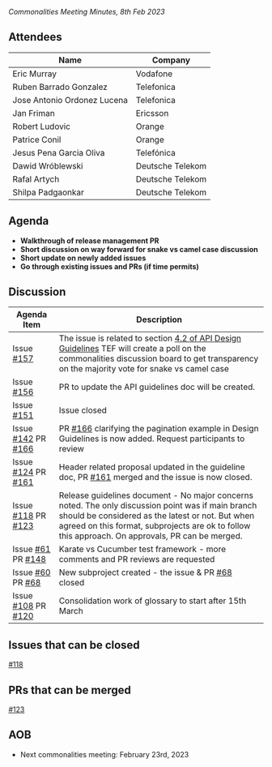 *Commonalities Meeting Minutes, 8th Feb 2023*

## Attendees

| Name | Company |
| ---- | ------- |
| Eric Murray | Vodafone |
| Ruben Barrado Gonzalez | Telefonica |
| Jose Antonio Ordonez Lucena | Telefonica | Sylvain Morel | Orange |
| Jan Friman | Ericsson |
| Robert Ludovic | Orange |
| Patrice Conil | Orange |
| Jesus Pena Garcia Oliva  | Telefónica |
| Dawid Wróblewski |	Deutsche Telekom |
| Rafal Artych |  Deutsche Telekom |
| Shilpa Padgaonkar | Deutsche Telekom |

## Agenda

* **Walkthrough of release management PR**
* **Short discussion on way forward for snake vs camel case discussion**
* **Short update on newly added issues**
* **Go through existing issues and PRs (if time permits)**

## Discussion

| Agenda Item | Description |
| ----------- | ----------- |
| Issue [#157](https://github.com/camaraproject/WorkingGroups/issues/157) | The issue is related to section [4.2 of API Design Guidelines](https://github.com/camaraproject/WorkingGroups/blob/main/Commonalities/documentation/API-design-guidelines.md#42-inputoutput-resource-definition) TEF will create a poll on the commonalities discussion board to get  transparency on the majority vote for snake vs camel case |
| Issue [#156](https://github.com/camaraproject/WorkingGroups/issues/156) | PR to update the API guidelines doc will be created. |
| Issue [#151](https://github.com/camaraproject/WorkingGroups/issues/151) | Issue closed |
| Issue [#142](https://github.com/camaraproject/WorkingGroups/issues/142) PR [#166](https://github.com/camaraproject/WorkingGroups/pull/166)| PR [#166](https://github.com/camaraproject/WorkingGroups/pull/166) clarifying the pagination example in Design Guidelines is now added. Request participants to review|
| Issue [#124](https://github.com/camaraproject/WorkingGroups/issues/124) PR [#161](https://github.com/camaraproject/WorkingGroups/pull/161) | Header related proposal updated in the guideline doc, PR [#161](https://github.com/camaraproject/WorkingGroups/pull/161) merged and the issue is now closed.  |
| Issue [#118](https://github.com/camaraproject/WorkingGroups/issues/118) PR [#123](https://github.com/camaraproject/WorkingGroups/pull/123) | Release guidelines document - No major concerns noted. The only discussion point was if main branch should be considered as the latest or not. But when agreed on this format, subprojects are ok to follow this approach. On approvals, PR can be merged.
| Issue [#61](https://github.com/camaraproject/WorkingGroups/issues/61) PR [#148](https://github.com/camaraproject/WorkingGroups/pull/148) | Karate vs Cucumber test framework - more comments and PR reviews are requested |
| Issue [#60](https://github.com/camaraproject/WorkingGroups/issues/60) PR [#68](https://github.com/camaraproject/WorkingGroups/pull/68) | New subproject created - the issue & PR [#68](https://github.com/camaraproject/WorkingGroups/pull/68) closed |
| Issue [#108](https://github.com/camaraproject/WorkingGroups/issues/108) PR [#120](https://github.com/camaraproject/WorkingGroups/pull/120) |Consolidation work of glossary to start after 15th March |

## Issues that can be closed
[#118](https://github.com/camaraproject/WorkingGroups/issues/118)

## PRs that can be merged
[#123](https://github.com/camaraproject/WorkingGroups/pull/123)

## AOB
* Next commonalities meeting: February 23rd, 2023
